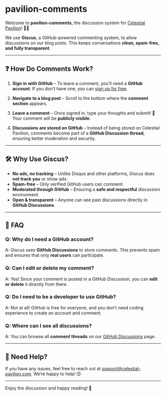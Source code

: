 # pavilion-comments

Welcome to **pavilion-comments**, the discussion system for [Celestial Pavilion](https://celestial-pavilion.com)! 🌙✨

We use **Giscus**, a GitHub-powered commenting system, to allow discussions on our blog posts. This keeps conversations **clean, spam-free, and fully transparent**.

---

## ❓ How Do Comments Work?

1. **Sign in with GitHub** – To leave a comment, you’ll need a **GitHub account**. If you don’t have one, you can [sign up for free](https://github.com/join).  
   
2. **Navigate to a blog post** – Scroll to the bottom where the **comment section** appears.

3. **Leave a comment** – Once signed in, type your thoughts and submit! 🎉 Your comment will be **publicly visible**.

4. **Discussions are stored on GitHub** – Instead of being stored on Celestial Pavilion, comments become part of a **GitHub Discussion thread**, ensuring better moderation and security.

---

## 🛠️ Why Use Giscus?

- **No ads, no tracking** – Unlike Disqus and other platforms, Giscus does **not track you** or show ads.
- **Spam-free** – Only verified GitHub users can comment.
- **Moderated through GitHub** – Ensuring a **safe and respectful** discussion environment.
- **Open & transparent** – Anyone can see past discussions directly in **GitHub Discussions**.

---

## 💬 FAQ

### **Q: Why do I need a GitHub account?**
A: Giscus uses **GitHub Discussions** to store comments. This prevents spam and ensures that only **real users** can participate.

### **Q: Can I edit or delete my comment?**
A: Yes! Since your comment is posted in a GitHub Discussion, you can **edit or delete** it directly from there.

### **Q: Do I need to be a developer to use GitHub?**
A: Not at all! GitHub is free for everyone, and you don’t need coding experience to create an account and comment.

### **Q: Where can I see all discussions?**
A: You can browse all **comment threads** on our [GitHub Discussions](https://github.com/Immortal-Web/pavilion-comments/discussions) page.

---

## 📩 Need Help?
If you have any issues, feel free to reach out at [support@celestial-pavilion.com](mailto:support@celestial-pavilion.com). We’re happy to help! 😊

---

Enjoy the discussion and happy reading! 🌟
